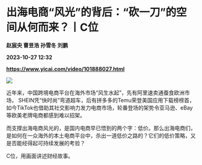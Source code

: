 # 出海电商“风光”的背后：“砍一刀”的空间从何而来？丨C位
**赵宸央 曹昱浩 孙雪冬 刘鹏**

**2023-10-27 12:32**

**https://www.yicai.com/video/101888027.html**

![](http://imgcdn.yicai.com/vms-new/2023/10/4a8d49b4-f3b2-4fa5-90fd-884559ec2777.png) 

近年来，中国跨境电商平台在海外市场“风生水起”，先有阿里速卖通蚕食欧洲市场， SHEIN凭“快时尚”弯道超车，后有拼多多的Temu荣登美国应用下载榜榜首，如今TikTok也借助其社交影响力发力电商市场，轮番登场的架势令亚马逊、eBay等欧美老牌电商都感到难以招架。  
  
而支撑出海电商风光的，是国内电商早已悟到的两个字：低价。那么出海电商们，是如何在一众海外的本土电商平台中，杀出一道低价之路的？它们的低价策略，又是否能经得起可持续发展的考验？

  
C位，用画面讲述财经故事。